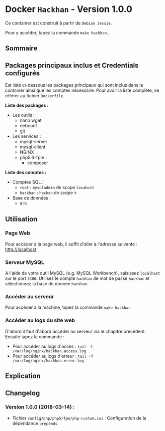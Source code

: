 # Docker ``Hackhan`` - Version 1.0.0

Ce container est construit à partir de ``Debian Jessie``.

Pour y accéder, tapez la commande ``make hackhan``.



## Sommaire

[](MakeSummary)



## Packages principaux inclus et Credentials configurés

Est listé ci-dessous les packages principaux qui sont inclus dans le
container ainsi que les comptes nécessaire.
Pour avoir la liste complète, se référer au fichier ``Dockerfile``.

**Liste des packages :**

* Les outils :
	* nano wget
	* debconf
	* git
* Les services :
	* mysql-server
	* mysql-client
	* NGINX
	* php5.6-fpm :
		* composer

**Liste des comptes :**

* Comptes SQL :
	* ``root`` : ``mysqladmin`` de scope `locahost`
	* ``hackhan`` : ``hackan`` de scope `%`
* Base de données :
	* ``OrG``



## Utilisation


### Page Web

Pour accéder à la page web, il suffit d'aller à l'adresse suivante :
[http://localhost](http://localhost)



### Serveur MySQL

A l'aide de votre outil MySQL (e.g. MySQL Workbench), saisissez ``localhost``
sur le port ``3306``. Utilisez le compte `hackhan` de mot de passe `hackhan` et
sélectionnez la base de donnée `hackhan`.



### Accéder au serveur

Pour accéder à la machine, tapez la commande ``make hackhan``



### Accéder au logs du site web

D'abord il faut d'abord accéder au serveur via le chapitre précédent.
Ensuite tapez la commande :

* Pour accéder au logs d'accès : ``tail -f /var/log/nginx/hackhan.access.log``
* Pour accéder au logs d'erreur : ``tail -f /var/log/nginx/hackhan.error.log``



## Explication



## Changelog


### Version 1.0.0 (2018-03-14) :

- Fichier ``config/php/php5/fpm/php-custom.ini`` : Configuration de la dépendance `prepends`.






[!ADDED]:#
[!FIXED]:#
[!CHANGED]:#
[!REMOVED]:#
[!SECURITY]:#
[!DEPRECATED]:#
[!OTHER]:#
[!BUGFIX]:#
